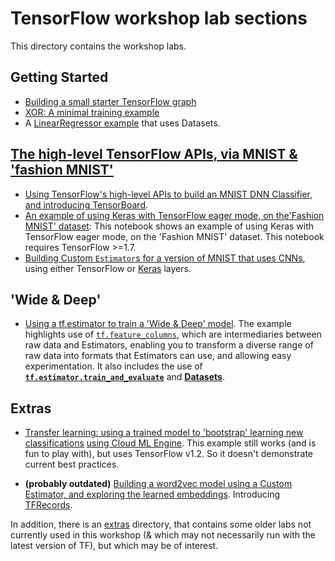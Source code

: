 
# TensorFlow workshop lab sections

This directory contains the workshop labs.

<!---
[** add note re: TF versions tested with **].
-->

## Getting Started

- [Building a small starter TensorFlow graph](getting_started/starter_tf_graph/README.md)
- [XOR: A minimal training example](getting_started/xor/README.md)
- A [LinearRegressor example](linear_regressor_datasets) that uses Datasets.


## [The high-level TensorFlow APIs, via MNIST & 'fashion MNIST'](high_level_APIs)

- [Using TensorFlow's high-level APIs to build an MNIST DNN Classifier, and introducing TensorBoard](high_level_APIs/02_README_mnist_tflearn.md).
- [An example of using Keras with TensorFlow eager mode, on the'Fashion MNIST' dataset](high_level_APIs/mnist_eager_keras.ipynb): This notebook shows an example of using Keras with TensorFlow eager mode, on the 'Fashion MNIST' dataset. This notebook requires TensorFlow >=1.7.
- [Building Custom `Estimator`s for a version of MNIST that uses CNNs](high_level_APIs/mnist_cnn_custom_estimator/README.md), using either TensorFlow or [Keras](https://keras.io/) layers.


## 'Wide & Deep'

- [Using a tf.estimator to train a 'Wide & Deep' model](wide_n_deep/README.md). The example highlights use of [`tf.feature_columns`](https://www.tensorflow.org/versions/master/get_started/feature_columns), which are intermediaries between raw data and Estimators, enabling you to transform a diverse range of raw data into formats that Estimators can use, and allowing easy experimentation.
It also includes the use of [**`tf.estimator.train_and_evaluate`**](https://www.tensorflow.org/api_docs/python/tf/estimator/train_and_evaluate) and [**Datasets**](https://www.tensorflow.org/api_docs/python/tf/data/Dataset).


## Extras

- [Transfer learning: using a trained model to 'bootstrap' learning new classifications](transfer_learning/README.md) [using Cloud ML Engine](transfer_learning/cloudml). This example still works (and is fun to play with), but uses TensorFlow v1.2.  So it doesn't demonstrate current best practices.

- **(probably outdated)** [Building a word2vec model using a Custom Estimator, and exploring the learned embeddings](word2vec/README.md). Introducing [TFRecords](https://www.tensorflow.org/api_guides/python/python_io).

In addition, there is an [extras](extras/README.md) directory, that contains some older labs not currently used in this workshop (& which may not necessarily run with the latest version of TF), but which may be of interest.
